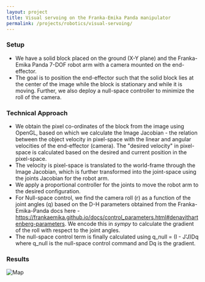 ```yaml
---
layout: project
title: Visual servoing on the Franka-Emika Panda manipulator
permalink: /projects/robotics/visual-servoing/
---
```


### Setup
 - We have a solid block placed on the ground (X-Y plane) and the Franka-Emika Panda 7-DOF robot arm with a camera mounted on the end-effector.
 - The goal is to position the end-effector such that the solid block lies at the center of the image while the block is stationary and while it is moving. Further, we also deploy a null-space controller to minimize the roll of the camera. 

### Technical Approach
 - We obtain the pixel co-ordinates of the block from the image using OpenGL, based on which we calculate the Image Jacobian - the relation between the object velocity in pixel-space with the linear and angular velocities of the end-effector (camera). The "desired velocity" in pixel-space is calculated based on the desired and current position in the pixel-space.
 - The velocity is pixel-space is translated to the world-frame through the Image Jacobian, which is further transformed into the joint-space using the joints Jacobian for the robot arm. 
 - We apply a proportional controller for the joints to move the robot arm to the desired configuration.
 - For Null-space control, we find the camera roll (r) as a function of the joint angles (q) based on the D-H parameters obtained from the Franka-Emika-Panda docs here - https://frankaemika.github.io/docs/control_parameters.html#denavithartenberg-parameters. We encode this in *sympy* to calculate the gradient of the roll with respect to the joint angles.
 - The null-space control term is finally calculated using q_null = (I - J'J)Dq where q_null is the null-space control command and Dq is the gradient.  

### Results

![Map]( /assets/img/projects/icp-map.jpg )